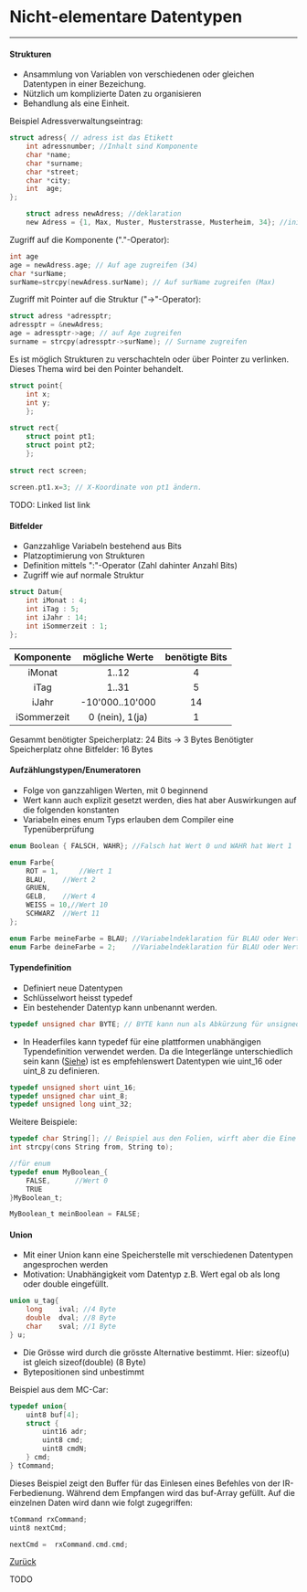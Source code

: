# Nicht-elementare Datentypen
---

#### Strukturen

* Ansammlung von Variablen von verschiedenen oder gleichen Datentypen in einer Bezeichung.
* Nützlich um komplizierte Daten zu organisieren
* Behandlung als eine Einheit.

Beispiel Adressverwaltungseintrag:

```c
struct adress{ // adress ist das Etikett
	int adressnumber; //Inhalt sind Komponente
	char *name;
	char *surname;
	char *street;
	char *city;
	int  age;
};

	struct adress newAdress; //deklaration
	new Adress = {1, Max, Muster, Musterstrasse, Musterheim, 34}; //initialisierung
```

Zugriff auf die Komponente ("."-Operator):
```c
int age
age = newAdress.age; // Auf age zugreifen (34)
char *surName;
surName=strcpy(newAdress.surName); // Auf surName zugreifen (Max)
```

Zugriff mit Pointer auf die Struktur ("->"-Operator):

```c
struct adress *adressptr;
adressptr = &newAdress;
age = adressptr->age; // auf Age zugreifen
surname = strcpy(adressptr->surName); // Surname zugreifen
```      
Es ist möglich Strukturen zu verschachteln oder  über Pointer zu verlinken. Dieses Thema wird bei den Pointer behandelt.

```c
struct point{
	int x;
	int y;
	};
            
struct rect{
	struct point pt1;
	struct point pt2;
	};
      
struct rect screen;
      
screen.pt1.x=3; // X-Koordinate von pt1 ändern.
```
TODO: Linked list link

      
#### Bitfelder
* Ganzzahlige Variabeln bestehend aus Bits
* Platzoptimierung von Strukturen
* Definition mittels ":"-Operator (Zahl dahinter Anzahl Bits)
* Zugriff wie auf normale Struktur

```c
struct Datum{
	int iMonat : 4;
	int iTag : 5;
	int iJahr : 14;
	int iSommerzeit : 1;
};
```
|Komponente |mögliche Werte |benötigte Bits|
|:---------:|:-------------:|:------------:|
|iMonat     |1..12          |4             |
|iTag       |1..31          |5             |
|iJahr      |-10'000..10'000|14            |
|iSommerzeit|0 (nein), 1(ja)|1             |

Gesammt benötigter Speicherplatz: 24 Bits -> 3 Bytes
Benötigter Speicherplatz ohne Bitfelder: 16 Bytes


#### Aufzählungstypen/Enumeratoren

* Folge von ganzzahligen Werten, mit 0 beginnend
* Wert kann auch explizit gesetzt werden, dies hat aber Auswirkungen auf die folgenden konstanten
* Variabeln eines enum Typs erlauben dem Compiler eine Typenüberprüfung

```c
enum Boolean { FALSCH, WAHR}; //Falsch hat Wert 0 und WAHR hat Wert 1

enum Farbe{
	ROT = 1,	 //Wert 1
	BLAU,	 //Wert 2
	GRUEN,
	GELB,	 //Wert 4
	WEISS = 10,//Wert 10
	SCHWARZ	 //Wert 11
};

enum Farbe meineFarbe = BLAU; //Variabelndeklaration für BLAU oder Wert 2
enum Farbe deineFarbe = 2;    //Variabelndeklaration für BLAU oder Wert 2
```

#### Typendefinition

* Definiert neue Datentypen
* Schlüsselwort  heisst typedef
* Ein bestehender Datentyp kann unbenannt werden.
```c
typedef unsigned char BYTE; // BYTE kann nun als Abkürzung für unsigned char verwendet werden.
```
* In Headerfiles kann typedef für eine plattformen unabhängigen Typendefinition verwendet werden. Da die Integerlänge unterschiedlich sein kann ([Siehe](02-01-datatypes.md)) ist es empfehlenswert Datentypen wie uint_16 oder uint_8 zu definieren.
```c
typedef unsigned short uint_16;
typedef unsigned char uint_8;
typedef unsigned long uint_32;
```

Weitere Beispiele:
```c
typedef char String[]; // Beispiel aus den Folien, wirft aber die Eine oder Andere Frage auf ;)
int strcpy(cons String from, String to);

//für enum
typedef enum MyBoolean_{
	FALSE,		//Wert 0
	TRUE
}MyBoolean_t;

MyBoolean_t meinBoolean = FALSE;
```



#### Union

* Mit einer Union kann eine Speicherstelle mit verschiedenen Datentypen angesprochen werden
* Motivation: Unabhängigkeit vom Datentyp z.B. Wert egal ob als long oder double eingefüllt.

```c
union u_tag{
	long	ival; //4 Byte
	double	dval; //8 Byte
	char	sval; //1 Byte
} u;
```
* Die Grösse wird durch die grösste Alternative bestimmt. Hier: sizeof(u) ist gleich sizeof(double) (8 Byte)
* Bytepositionen sind unbestimmt

Beispiel aus dem MC-Car:
```c
typedef union{
	uint8 buf[4];
	struct {
		uint16 adr;
		uint8 cmd;
		uint8 cmdN;
	} cmd;
} tCommand;
```
Dieses Beispiel zeigt den Buffer für das Einlesen eines Befehles von der IR-Ferbedienung.
Während dem Empfangen wird das buf-Array gefüllt.
Auf die einzelnen Daten wird dann wie folgt zugegriffen:

```c
tCommand rxCommand;
uint8 nextCmd;

nextCmd =  rxCommand.cmd.cmd;
```


[Zurück](datatypes.md)

TODO
